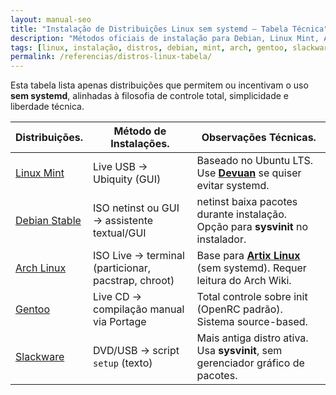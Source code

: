 ```yaml
---
layout: manual-seo
title: "Instalação de Distribuições Linux sem systemd — Tabela Técnica"
description: "Métodos oficiais de instalação para Debian, Linux Mint, Arch (base Artix), Gentoo e Slackware. Foco em sistemas estáveis, leves e sob controle total."
tags: [linux, instalação, distros, debian, mint, arch, gentoo, slackware, devuan, artix]
permalink: /referencias/distros-linux-tabela/
---
```






<section>
  <p>Esta tabela lista apenas distribuições que permitem ou incentivam o uso <strong>sem systemd</strong>, alinhadas à filosofia de controle total, simplicidade e liberdade técnica.</p>

  <table class="evergreen-table">
    <thead>
      <tr>
        <th>Distribuições.</th>
        <th>Método de Instalações.</th>
        <th>Observações Técnicas.</th>
      </tr>
    </thead>
    <tbody>
      <tr>
        <td data-label="Distribuição"><a href="https://linuxmint.com/download.php" target="_blank" rel="noopener">Linux Mint</a></td>
        <td data-label="Método de Instalação">Live USB → Ubiquity (GUI)</td>
        <td data-label="Observações Técnicas">Baseado no Ubuntu LTS. Use <strong><a href="https://devuan.org/">Devuan</a></strong> se quiser evitar systemd.</td>
      </tr>
      <tr>
        <td data-label="Distribuição"><a href="https://www.debian.org/CD/" target="_blank" rel="noopener">Debian Stable</a></td>
        <td data-label="Método de Instalação">ISO netinst ou GUI → assistente textual/GUI</td>
        <td data-label="Observações Técnicas">netinst baixa pacotes durante instalação. Opção para <strong>sysvinit</strong> no instalador.</td>
      </tr>
      <tr>
        <td data-label="Distribuição"><a href="https://archlinux.org/" target="_blank" rel="noopener">Arch Linux</a></td>
        <td data-label="Método de Instalação">ISO Live → terminal (particionar, pacstrap, chroot)</td>
        <td data-label="Observações Técnicas">Base para <strong><a href="https://artixlinux.org/">Artix Linux</a></strong> (sem systemd). Requer leitura do Arch Wiki.</td>
      </tr>
      <tr>
        <td data-label="Distribuição"><a href="https://www.gentoo.org/downloads/" target="_blank" rel="noopener">Gentoo</a></td>
        <td data-label="Método de Instalação">Live CD → compilação manual via Portage</td>
        <td data-label="Observações Técnicas">Total controle sobre init (OpenRC padrão). Sistema source-based.</td>
      </tr>
      <tr>
        <td data-label="Distribuição"><a href="https://www.slackware.com/getslack/" target="_blank" rel="noopener">Slackware</a></td>
        <td data-label="Método de Instalação">DVD/USB → script <code>setup</code> (texto)</td>
        <td data-label="Observações Técnicas">Mais antiga distro ativa. Usa <strong>sysvinit</strong>, sem gerenciador gráfico de pacotes.</td>
      </tr>
    </tbody>
  </table>

  
</section>







 








 
